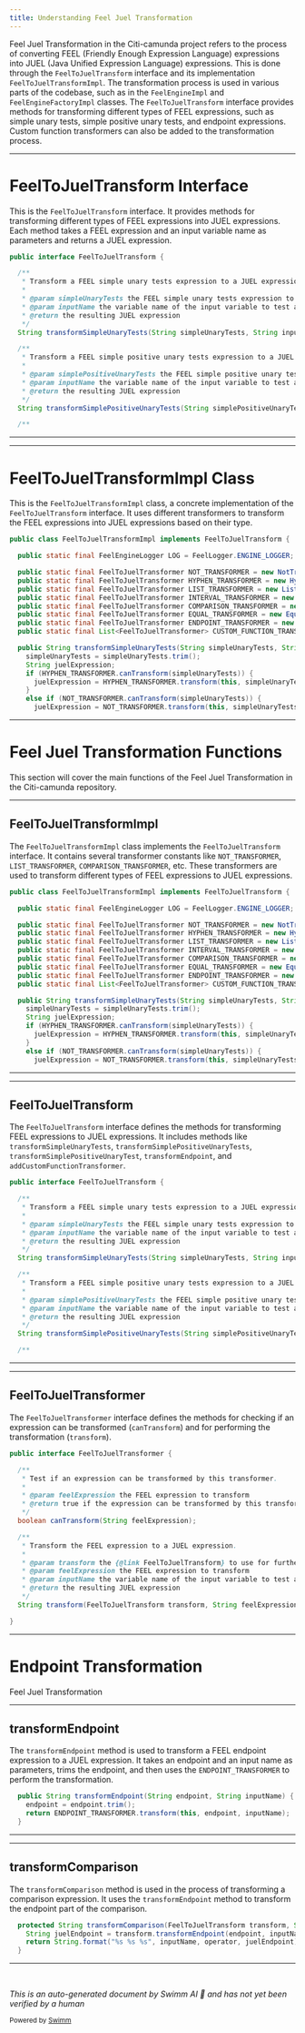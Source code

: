```yaml
---
title: Understanding Feel Juel Transformation
---
```

Feel Juel Transformation in the Citi-camunda project refers to the process of converting FEEL (Friendly Enough Expression Language) expressions into JUEL (Java Unified Expression Language) expressions. This is done through the `FeelToJuelTransform` interface and its implementation `FeelToJuelTransformImpl`. The transformation process is used in various parts of the codebase, such as in the `FeelEngineImpl` and `FeelEngineFactoryImpl` classes. The `FeelToJuelTransform` interface provides methods for transforming different types of FEEL expressions, such as simple unary tests, simple positive unary tests, and endpoint expressions. Custom function transformers can also be added to the transformation process.

<SwmSnippet path="/engine-dmn/feel-juel/src/main/java/org/camunda/bpm/dmn/feel/impl/juel/transform/FeelToJuelTransform.java" line="19">

---

# FeelToJuelTransform Interface

This is the `FeelToJuelTransform` interface. It provides methods for transforming different types of FEEL expressions into JUEL expressions. Each method takes a FEEL expression and an input variable name as parameters and returns a JUEL expression.

```java
public interface FeelToJuelTransform {

  /**
   * Transform a FEEL simple unary tests expression to a JUEL expression.
   *
   * @param simpleUnaryTests the FEEL simple unary tests expression to transform
   * @param inputName the variable name of the input variable to test against
   * @return the resulting JUEL expression
   */
  String transformSimpleUnaryTests(String simpleUnaryTests, String inputName);

  /**
   * Transform a FEEL simple positive unary tests expression to a JUEL expression.
   *
   * @param simplePositiveUnaryTests the FEEL simple positive unary tests expression to transform
   * @param inputName the variable name of the input variable to test against
   * @return the resulting JUEL expression
   */
  String transformSimplePositiveUnaryTests(String simplePositiveUnaryTests, String inputName);

  /**
```

---

</SwmSnippet>

<SwmSnippet path="/engine-dmn/feel-juel/src/main/java/org/camunda/bpm/dmn/feel/impl/juel/transform/FeelToJuelTransformImpl.java" line="25">

---

# FeelToJuelTransformImpl Class

This is the `FeelToJuelTransformImpl` class, a concrete implementation of the `FeelToJuelTransform` interface. It uses different transformers to transform the FEEL expressions into JUEL expressions based on their type.

```java
public class FeelToJuelTransformImpl implements FeelToJuelTransform {

  public static final FeelEngineLogger LOG = FeelLogger.ENGINE_LOGGER;

  public static final FeelToJuelTransformer NOT_TRANSFORMER = new NotTransformer();
  public static final FeelToJuelTransformer HYPHEN_TRANSFORMER = new HyphenTransformer();
  public static final FeelToJuelTransformer LIST_TRANSFORMER = new ListTransformer();
  public static final FeelToJuelTransformer INTERVAL_TRANSFORMER = new IntervalTransformer();
  public static final FeelToJuelTransformer COMPARISON_TRANSFORMER = new ComparisonTransformer();
  public static final FeelToJuelTransformer EQUAL_TRANSFORMER = new EqualTransformer();
  public static final FeelToJuelTransformer ENDPOINT_TRANSFORMER = new EndpointTransformer();
  public static final List<FeelToJuelTransformer> CUSTOM_FUNCTION_TRANSFORMERS = new ArrayList<FeelToJuelTransformer>();

  public String transformSimpleUnaryTests(String simpleUnaryTests, String inputName) {
    simpleUnaryTests = simpleUnaryTests.trim();
    String juelExpression;
    if (HYPHEN_TRANSFORMER.canTransform(simpleUnaryTests)) {
      juelExpression = HYPHEN_TRANSFORMER.transform(this, simpleUnaryTests, inputName);
    }
    else if (NOT_TRANSFORMER.canTransform(simpleUnaryTests)) {
      juelExpression = NOT_TRANSFORMER.transform(this, simpleUnaryTests, inputName);
```

---

</SwmSnippet>

# Feel Juel Transformation Functions

This section will cover the main functions of the Feel Juel Transformation in the Citi-camunda repository.

<SwmSnippet path="/engine-dmn/feel-juel/src/main/java/org/camunda/bpm/dmn/feel/impl/juel/transform/FeelToJuelTransformImpl.java" line="25">

---

## FeelToJuelTransformImpl

The `FeelToJuelTransformImpl` class implements the `FeelToJuelTransform` interface. It contains several transformer constants like `NOT_TRANSFORMER`, `LIST_TRANSFORMER`, `COMPARISON_TRANSFORMER`, etc. These transformers are used to transform different types of FEEL expressions to JUEL expressions.

```java
public class FeelToJuelTransformImpl implements FeelToJuelTransform {

  public static final FeelEngineLogger LOG = FeelLogger.ENGINE_LOGGER;

  public static final FeelToJuelTransformer NOT_TRANSFORMER = new NotTransformer();
  public static final FeelToJuelTransformer HYPHEN_TRANSFORMER = new HyphenTransformer();
  public static final FeelToJuelTransformer LIST_TRANSFORMER = new ListTransformer();
  public static final FeelToJuelTransformer INTERVAL_TRANSFORMER = new IntervalTransformer();
  public static final FeelToJuelTransformer COMPARISON_TRANSFORMER = new ComparisonTransformer();
  public static final FeelToJuelTransformer EQUAL_TRANSFORMER = new EqualTransformer();
  public static final FeelToJuelTransformer ENDPOINT_TRANSFORMER = new EndpointTransformer();
  public static final List<FeelToJuelTransformer> CUSTOM_FUNCTION_TRANSFORMERS = new ArrayList<FeelToJuelTransformer>();

  public String transformSimpleUnaryTests(String simpleUnaryTests, String inputName) {
    simpleUnaryTests = simpleUnaryTests.trim();
    String juelExpression;
    if (HYPHEN_TRANSFORMER.canTransform(simpleUnaryTests)) {
      juelExpression = HYPHEN_TRANSFORMER.transform(this, simpleUnaryTests, inputName);
    }
    else if (NOT_TRANSFORMER.canTransform(simpleUnaryTests)) {
      juelExpression = NOT_TRANSFORMER.transform(this, simpleUnaryTests, inputName);
```

---

</SwmSnippet>

<SwmSnippet path="/engine-dmn/feel-juel/src/main/java/org/camunda/bpm/dmn/feel/impl/juel/transform/FeelToJuelTransform.java" line="19">

---

## FeelToJuelTransform

The `FeelToJuelTransform` interface defines the methods for transforming FEEL expressions to JUEL expressions. It includes methods like `transformSimpleUnaryTests`, `transformSimplePositiveUnaryTests`, `transformSimplePositiveUnaryTest`, `transformEndpoint`, and `addCustomFunctionTransformer`.

```java
public interface FeelToJuelTransform {

  /**
   * Transform a FEEL simple unary tests expression to a JUEL expression.
   *
   * @param simpleUnaryTests the FEEL simple unary tests expression to transform
   * @param inputName the variable name of the input variable to test against
   * @return the resulting JUEL expression
   */
  String transformSimpleUnaryTests(String simpleUnaryTests, String inputName);

  /**
   * Transform a FEEL simple positive unary tests expression to a JUEL expression.
   *
   * @param simplePositiveUnaryTests the FEEL simple positive unary tests expression to transform
   * @param inputName the variable name of the input variable to test against
   * @return the resulting JUEL expression
   */
  String transformSimplePositiveUnaryTests(String simplePositiveUnaryTests, String inputName);

  /**
```

---

</SwmSnippet>

<SwmSnippet path="/engine-dmn/feel-juel/src/main/java/org/camunda/bpm/dmn/feel/impl/juel/transform/FeelToJuelTransformer.java" line="19">

---

## FeelToJuelTransformer

The `FeelToJuelTransformer` interface defines the methods for checking if an expression can be transformed (`canTransform`) and for performing the transformation (`transform`).

```java
public interface FeelToJuelTransformer {

  /**
   * Test if an expression can be transformed by this transformer.
   *
   * @param feelExpression the FEEL expression to transform
   * @return true if the expression can be transformed by this transformer, false otherwise
   */
  boolean canTransform(String feelExpression);

  /**
   * Transform the FEEL expression to a JUEL expression.
   *
   * @param transform the {@link FeelToJuelTransform} to use for further transforms
   * @param feelExpression the FEEL expression to transform
   * @param inputName the variable name of the input variable to test against
   * @return the resulting JUEL expression
   */
  String transform(FeelToJuelTransform transform, String feelExpression, String inputName);

}
```

---

</SwmSnippet>

# Endpoint Transformation

Feel Juel Transformation

<SwmSnippet path="/engine-dmn/feel-juel/src/main/java/org/camunda/bpm/dmn/feel/impl/juel/transform/FeelToJuelTransformImpl.java" line="84">

---

## transformEndpoint

The `transformEndpoint` method is used to transform a FEEL endpoint expression to a JUEL expression. It takes an endpoint and an input name as parameters, trims the endpoint, and then uses the `ENDPOINT_TRANSFORMER` to perform the transformation.

```java
  public String transformEndpoint(String endpoint, String inputName) {
    endpoint = endpoint.trim();
    return ENDPOINT_TRANSFORMER.transform(this, endpoint, inputName);
  }
```

---

</SwmSnippet>

<SwmSnippet path="/engine-dmn/feel-juel/src/main/java/org/camunda/bpm/dmn/feel/impl/juel/transform/ComparisonTransformer.java" line="44">

---

## transformComparison

The `transformComparison` method is used in the process of transforming a comparison expression. It uses the `transformEndpoint` method to transform the endpoint part of the comparison.

```java
  protected String transformComparison(FeelToJuelTransform transform, String operator, String endpoint, String inputName) {
    String juelEndpoint = transform.transformEndpoint(endpoint, inputName);
    return String.format("%s %s %s", inputName, operator, juelEndpoint);
  }
```

---

</SwmSnippet>

&nbsp;

*This is an auto-generated document by Swimm AI 🌊 and has not yet been verified by a human*

<SwmMeta version="3.0.0" repo-id="Z2l0aHViJTNBJTNBQ2l0aS1jYW11bmRhJTNBJTNBZ2lsYWRuYXZvdA==" repo-name="Citi-camunda" doc-type="overview"><sup>Powered by [Swimm](/)</sup></SwmMeta>
